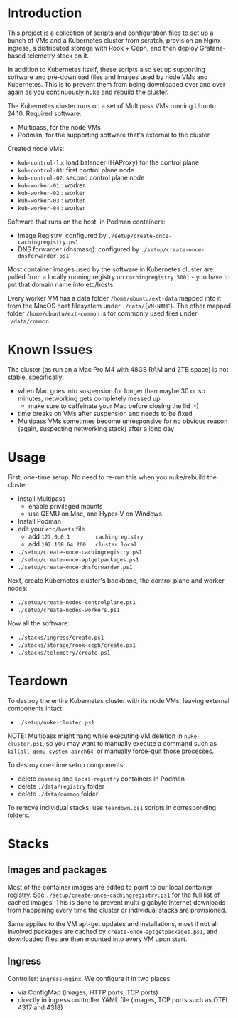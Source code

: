 # Introduction
This project is a collection of scripts and configuration files to set up 
a bunch of VMs and a Kubernetes cluster from scratch, 
provision an Nginx ingress, a distributed storage with Rook + Ceph,
and then deploy Grafana-based telemetry stack on it.

In addition to Kubernetes itself, these scripts also set up supporting software
and pre-download files and images used by node VMs and Kubernetes. 
This is to prevent them from being downloaded over and over again as you continuously nuke and rebuild the cluster.

The Kubernetes cluster runs on a set of Multipass VMs running Ubuntu 24.10.
Required software:
- Multipass, for the node VMs
- Podman, for the supporting software that's external to the cluster

Created node VMs:
- `kub-control-lb`: load balancer (HAProxy) for the control plane
- `kub-control-01`: first control plane node
- `kub-control-02`: second control plane node
- `kub-worker-01` : worker
- `kub-worker-02` : worker
- `kub-worker-03` : worker
- `kub-worker-04` : worker

Software that runs on the host, in Podman containers:
- Image Registry: configured by `./setup/create-once-cachingregistry.ps1`
- DNS forwarder (dnsmasq): configured by `./setup/create-once-dnsforwarder.ps1`

Most container images used by the software in Kubernetes cluster
are pulled from a locally running registry on `cachingregistry:5001` - you have to put that domain name into etc/hosts.

Every worker VM has a data folder `/home/ubuntu/ext-data` mapped into it from the MacOS host filesystem under `./data/{VM-NAME}`.
The other mapped folder `/home/ubuntu/ext-common` is for commonly used files under `./data/common`.

# Known Issues

The cluster (as run on a Mac Pro M4 with 48GB RAM and 2TB space) is not stable, specifically:
- when Mac goes into suspension for longer than maybe 30 or so minutes, networking gets completely messed up
  - make sure to caffeinate your Mac before closing the lid :-)
- time breaks on VMs after suspension and needs to be fixed
- Multipass VMs sometimes become unresponsive for no obvious reason (again, suspecting networking stack) after a long day

# Usage

First, one-time setup. No need to re-run this when you nuke/rebuild the cluster:
- Install Multipass
  - enable privileged mounts
  - use QEMU on Mac, and Hyper-V on Windows
- Install Podman
- edit your `etc/hosts` file
  - add `127.0.0.1        cachingregistry`
  - add `192.168.64.200   cluster.local`
- `./setup/create-once-cachingregistry.ps1`
- `./setup/create-once-aptgetpackages.ps1`
- `./setup/create-once-dnsforwarder.ps1`

Next, create Kubernetes cluster's backbone, the control plane and worker nodes:
- `./setup/create-nodes-controlplane.ps1`
- `./setup/create-nodes-workers.ps1`

Now all the software:
- `./stacks/ingress/create.ps1`
- `./stacks/storage/rook-ceph/create.ps1`
- `./stacks/telemetry/create.ps1`

# Teardown

To destroy the entire Kubernetes cluster with its node VMs, leaving external components intact:
- `./setup/nuke-cluster.ps1`

NOTE: Multipass might hang while executing VM deletion in `nuke-cluster.ps1`, 
so you may want to manually execute a command such as `killall qemu-system-aarch64`, 
or manually force-quit those processes.

To destroy one-time setup components:
- delete `dnsmasq` and `local-registry` containers in Podman
- delete `./data/registry` folder
- delete `./data/common` folder

To remove individual stacks, use `teardown.ps1` scripts in corresponding folders.

# Stacks

## Images and packages

Most of the container images are edited to point to our local container registry.
See `./setup/create-once-cachingregistry.ps1` for the full list of cached images.
This is done to prevent multi-gigabyte Internet downloads from happening every time the cluster or individual stacks are provisioned.

Same applies to the VM apt-get updates and installations, 
most if not all involved packages are cached by `create-once-aptgetpackages.ps1`,
and downloaded files are then mounted into every VM upon start.

## Ingress

Controller: `ingress-nginx`. We configure it in two places:
- via ConfigMap (images, HTTP ports, TCP ports)
- directly in ingress controller YAML file (images, TCP ports such as OTEL 4317 and 4318)

